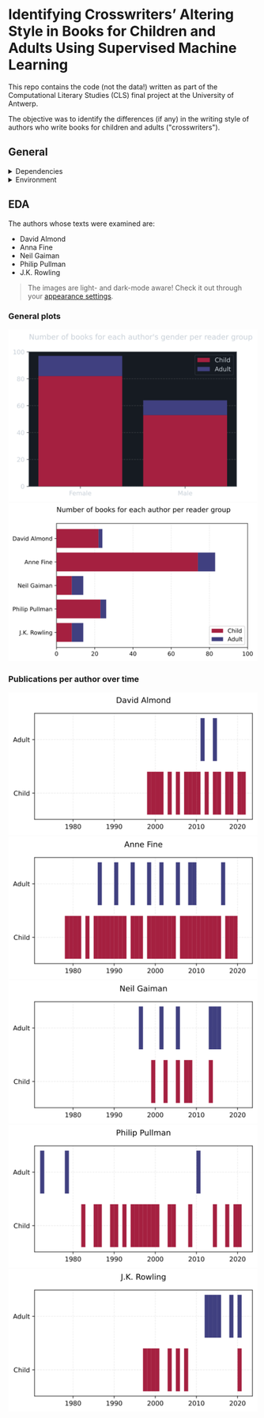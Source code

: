 # Identifying Crosswriters’ Altering Style in Books for Children and Adults Using Supervised Machine Learning

This repo contains the code (not the data!) written as part of the Computational Literary Studies (CLS) final project at the University of Antwerp.

The objective was to identify the differences (if any) in the writing style of authors who write books for children and adults ("crosswriters").

## General

<!-- markdownlint-disable MD033 -->
<details>
    <summary>Dependencies</summary>
    <ul>
        <li>Standard:</li>
        <ul>
            <li><code>__future__</code></li>
            <li><code>os</code></li>
            <li><code>re</code></li>
            <li><code>glob</code></li>
            <li><code>typing</code></li>
        </ul>
        <li>Third-party:</li>
        <ul>
            <li>Numpy</li>
            <li>Pandas</li>
            <li>Matplotlib</li>
            <li>Seaborn</li>
            <li>Scikit-Learn</li>
            <li>Transformers</li>
            <li>pprint</li>
        </ul>
    </ul>
</details>

<details>
<summary>Environment</summary>
<ul>
    <li>Windows 11 + WSL</li>
    <li>Python 3.9.12 (virtualenv)</li>
</ul>
</details>
<!--  -->

## EDA

The authors whose texts were examined are:

- David Almond
- Anna Fine
- Neil Gaiman
- Philip Pullman
- J.K. Rowling

> The images are light- and dark-mode aware! Check it out through your [appearance settings](https://github.com/settings/appearance).

### General plots

<picture>
    <source media="(prefers-color-scheme: light)" srcset="img/EDA/gender_per_reader_group.svg">
    <source media="(prefers-color-scheme: dark)" srcset="img/EDA/gender_per_reader_group_dark.svg">
    <img alt="Number of books per gender of authors" src="img/EDA/gender_per_reader_group_dark.svg">
</picture>

<picture>
    <source media="(prefers-color-scheme: light)" srcset="img/EDA/books_per_reader_group.svg">
    <source media="(prefers-color-scheme: dark)" srcset="img/EDA/books_per_reader_group_dark.svg">
    <img alt="Number of books per reader age group" src="img/EDA/books_per_reader_group.svg">
</picture>

### Publications per author over time

<picture>
    <source media="(prefers-color-scheme: light)" srcset="img/EDA/publications_per_reader_group_Almond.svg">
    <source media="(prefers-color-scheme: dark)" srcset="img/EDA/publications_per_reader_group_Almond_dark.svg">
    <img alt="Almond" src="img/EDA/publications_per_reader_group_Almond.svg">
</picture>
<picture>
    <source media="(prefers-color-scheme: light)" srcset="img/EDA/publications_per_reader_group_Fine.svg">
    <source media="(prefers-color-scheme: dark)" srcset="img/EDA/publications_per_reader_group_Fine_dark.svg">
    <img alt="Fine" src="img/EDA/publications_per_reader_group_Fine.svg">
</picture>
<picture>
    <source media="(prefers-color-scheme: light)" srcset="img/EDA/publications_per_reader_group_Gaiman.svg">
    <source media="(prefers-color-scheme: dark)" srcset="img/EDA/publications_per_reader_group_Gaiman_dark.svg">
    <img alt="Gaiman" src="img/EDA/publications_per_reader_group_Gaiman.svg">
</picture>
<picture>
    <source media="(prefers-color-scheme: light)" srcset="img/EDA/publications_per_reader_group_Pullman.svg">
    <source media="(prefers-color-scheme: dark)" srcset="img/EDA/publications_per_reader_group_Pullman_dark.svg">
    <img alt="Pullman" src="img/EDA/publications_per_reader_group_Pullman.svg">
</picture>
<picture>
    <source media="(prefers-color-scheme: light)" srcset="img/EDA/publications_per_reader_group_Rowling.svg">
    <source media="(prefers-color-scheme: dark)" srcset="img/EDA/publications_per_reader_group_Rowling_dark.svg">
    <img alt="Rowling" src="img/EDA/publications_per_reader_group_Rowling.svg">
</picture>
